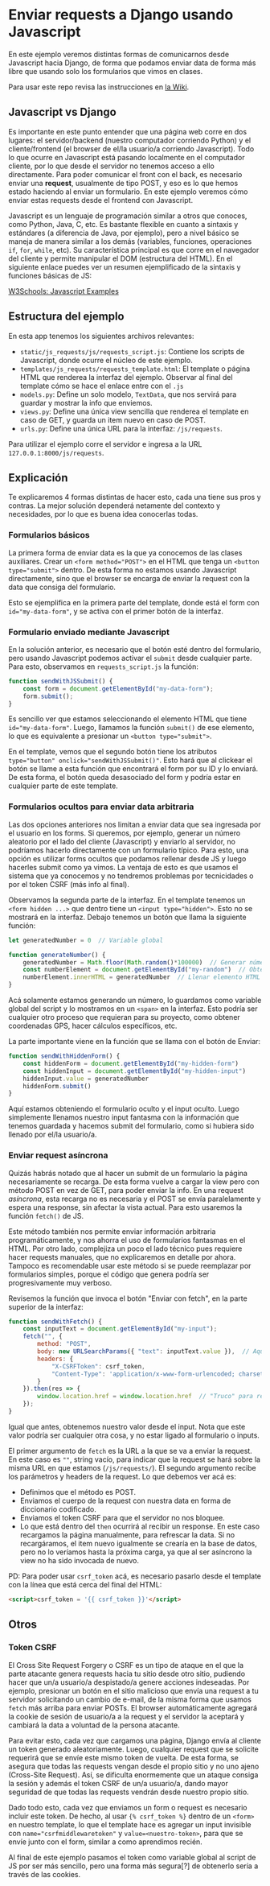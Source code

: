 # Enviar requests a Django usando Javascript
En este ejemplo veremos distintas formas de comunicarnos desde Javascript hacia Django, de forma que podamos enviar data de forma más libre que usando solo los formularios que vimos en clases.

Para usar este repo revisa las instrucciones en [la Wiki](https://github.com/Aux-Ing-1/Inicio-Proyectos/wiki/JavaScript#c%C3%B3mo-usar-los-ejemplos).

## Javascript vs Django
Es importante en este punto entender que una página web corre en dos lugares: el servidor/backend (nuestro computador corriendo Python) y el cliente/frontend (el browser de el/la usuario/a corriendo Javascript). Todo lo que ocurre en Javascript está pasando localmente en el computador cliente, por lo que desde el servidor no tenemos acceso a ello directamente. Para poder comunicar el front con el back, es necesario enviar una **request**, usualmente de tipo POST, y eso es lo que hemos estado haciendo al enviar un formulario. En este ejemplo veremos cómo enviar estas requests desde el frontend con Javascript.

Javascript es un lenguaje de programación similar a otros que conoces, como Python, Java, C, etc. Es bastante flexible en cuanto a sintaxis y estándares (a diferencia de Java, por ejemplo), pero a nivel básico se maneja de manera similar a los demás (variables, funciones, operaciones `if`, `for`, `while`, etc). Su característica principal es que corre en el navegador del cliente y permite manipular el DOM (estructura del HTML). En el siguiente enlace puedes ver un resumen ejemplificado de la sintaxis y funciones básicas de JS:

[W3Schools: Javascript Examples](https://www.w3schools.com/js/js_examples.asp)

## Estructura del ejemplo
En esta app tenemos los siguientes archivos relevantes:
- `static/js_requests/js/requests_script.js`: Contiene los scripts de Javascript, donde ocurre el núcleo de este ejemplo.
- `templates/js_requests/requests_template.html`: El template o página HTML que renderea la interfaz del ejemplo. Observar al final del template cómo se hace el enlace entre con el `.js`
- `models.py`: Define un solo modelo, `TextData`, que nos servirá para guardar y mostrar la info que enviemos.
- `views.py`: Define una única view sencilla que renderea el template en caso de GET, y guarda un item nuevo en caso de POST.
- `urls.py`: Define una única URL para la interfaz: `/js/requests`.

Para utilizar el ejemplo corre el servidor e ingresa a la URL `127.0.0.1:8000/js/requests`.

## Explicación
Te explicaremos 4 formas distintas de hacer esto, cada una tiene sus pros y contras. La mejor solución dependerá netamente del contexto y necesidades, por lo que es buena idea conocerlas todas.

### Formularios básicos
La primera forma de enviar data es la que ya conocemos de las clases auxiliares. Crear un `<form method="POST">` en el HTML que tenga un `<button type="submit">` dentro. De esta forma no estamos usando Javascript directamente, sino que el browser se encarga de enviar la request con la data que consiga del formulario.

Esto se ejemplifica en la primera parte del template, donde está el form con `id="my-data-form"`, y se activa con el primer botón de la interfaz.

### Formulario enviado mediante Javascript
En la solución anterior, es necesario que el botón esté dentro del formulario, pero usando Javascript podemos activar el `submit` desde cualquier parte. Para esto, observamos en `requests_script.js` la función:
```js
function sendWithJSSubmit() {
    const form = document.getElementById("my-data-form");
    form.submit();
}
```
Es sencillo ver que estamos seleccionando el elemento HTML que tiene `id="my-data-form"`. Luego, llamamos la función `submit()` de ese elemento, lo que es equivalente a presionar un `<button type="submit">`.

En el template, vemos que el segundo botón tiene los atributos `type="button" onclick="sendWithJSSubmit()"`. Esto hará que al clickear el botón se llame a esta función que encontrará el form por su ID y lo enviará. De esta forma, el botón queda desasociado del form y podría estar en cualquier parte de este template.

### Formularios ocultos para enviar data arbitraria
Las dos opciones anteriores nos limitan a enviar data que sea ingresada por el usuario en los forms. Si queremos, por ejemplo, generar un número aleatorio por el lado del cliente (Javascript) y enviarlo al servidor, no podríamos hacerlo directamente con un formulario típico. Para esto, una opción es utilizar forms ocultos que podamos rellenar desde JS y luego hacerles submit como ya vimos. La ventaja de esto es que usamos el sistema que ya conocemos y no tendremos problemas por tecnicidades o por el token CSRF (más info al final).

Observamos la segunda parte de la interfaz. En el template tenemos un `<form hidden ...>` que dentro tiene un `<input type="hidden">`. Esto no se mostrará en la interfaz. Debajo tenemos un botón que llama la siguiente función:
```js
let generatedNumber = 0  // Variable global

function generateNumber() {
    generatedNumber = Math.floor(Math.random()*100000)  // Generar número y guardar en variable
    const numberElement = document.getElementById("my-random")  // Obtener elemento HTML
    numberElement.innerHTML = generatedNumber  // Llenar elemento HTML
}
```
Acá solamente estamos generando un número, lo guardamos como variable global del script y lo mostramos en un `<span>` en la interfaz. Esto podría ser cualquier otro proceso que requieran para su proyecto, como obtener coordenadas GPS, hacer cálculos específicos, etc.

La parte importante viene en la función que se llama con el botón de Enviar:
```js
function sendWithHiddenForm() {
    const hiddenForm = document.getElementById("my-hidden-form")
    const hiddenInput = document.getElementById("my-hidden-input")
    hiddenInput.value = generatedNumber
    hiddenForm.submit()
}
```
Aquí estamos obteniendo el formulario oculto y el input oculto. Luego simplemente llenamos nuestro input fantasma con la información que tenemos guardada y hacemos submit del formulario, como si hubiera sido llenado por el/la usuario/a.

### Enviar request asíncrona
Quizás habrás notado que al hacer un submit de un formulario la página necesariamente se recarga. De esta forma vuelve a cargar la view pero con método POST en vez de GET, para poder enviar la info. En una request _asíncrona_, esta recarga no es necesaria y el POST se envía paralelamente y espera una response, sin afectar la vista actual. Para esto usaremos la función `fetch()` de JS.

Este método también nos permite enviar información arbitraria programáticamente, y nos ahorra el uso de formularios fantasmas en el HTML. Por otro lado, complejiza un poco el lado técnico pues requiere hacer requests manuales, que no explicaremos en detalle por ahora. Tampoco es recomendable usar este método si se puede reemplazar por formularios simples, porque el código que genera podría ser progresivamente muy verboso.

Revisemos la función que invoca el botón "Enviar con fetch", en la parte superior de la interfaz:
```js
function sendWithFetch() {
    const inputText = document.getElementById("my-input");
    fetch("", {
        method: "POST",
        body: new URLSearchParams({ "text": inputText.value }),  // Aquí va la data
        headers: {
            "X-CSRFToken": csrf_token,
            "Content-Type": 'application/x-www-form-urlencoded; charset=utf-8'
        }
    }).then(res => {
        window.location.href = window.location.href  // "Truco" para recargar
    });
}
```
Igual que antes, obtenemos nuestro valor desde el input. Nota que este valor podría ser cualquier otra cosa, y no estar ligado al formulario o inputs.

El primer argumento de `fetch` es la URL a la que se va a enviar la request. En este caso es `""`, string vacío, para indicar que la request se hará sobre la misma URL en que estamos (`/js/requests/`). El segundo argumento recibe los parámetros y headers de la request. Lo que debemos ver acá es:
- Definimos que el método es POST.
- Enviamos el cuerpo de la request con nuestra data en forma de diccionario codificado.
- Enviamos el token CSRF para que el servidor no nos bloquee.
- Lo que está dentro del `then` ocurrirá al recibir un response. En este caso recargamos la página manualmente, para refrescar la data. Si no recargáramos, el item nuevo igualmente se crearía en la base de datos, pero no lo veríamos hasta la próxima carga, ya que al ser asíncrono la view no ha sido invocada de nuevo.

PD: Para poder usar `csrf_token` acá, es necesario pasarlo desde el template con la línea que está cerca del final del HTML:
```html
<script>csrf_token = '{{ csrf_token }}'</script>
```

## Otros
### Token CSRF
El Cross Site Request Forgery o CSRF es un tipo de ataque en el que la parte atacante genera requests hacia tu sitio desde otro sitio, pudiendo hacer que un/a usuario/a despistado/a genere acciones indeseadas. Por ejemplo, presionar un botón en el sitio malicioso que envía una request a tu servidor solicitando un cambio de e-mail, de la misma forma que usamos `fetch` más arriba para enviar POSTs. El browser automáticamente agregará la cookie de sesión de usuario/a a la request y el servidor la aceptará y cambiará la data a voluntad de la persona atacante.

Para evitar esto, cada vez que cargamos una página, Django envía al cliente un token generado aleatoriamente. Luego, cualquier request que se solicite requerirá que se envíe este mismo token de vuelta. De esta forma, se asegura que todas las requests vengan desde el propio sitio y no uno ajeno (Cross-Site Request). Así, se dificulta enormemente que un ataque consiga la sesión y además el token CSRF de un/a usuario/a, dando mayor seguridad de que todas las requests vendrán desde nuestro propio sitio.

Dado todo esto, cada vez que enviamos un form o request es necesario incluir este token. De hecho, al usar `{% csrf_token %}` dentro de un `<form>` en nuestro template, lo que el template hace es agregar un input invisible con `name="csrfmiddlewaretoken"` y `value=<nuestro-token>`, para que se envíe junto con el form, similar a como aprendimos recién.

Al final de este ejemplo pasamos el token como variable global al script de JS por ser más sencillo, pero una forma más segura[?] de obtenerlo sería a través de las cookies.
